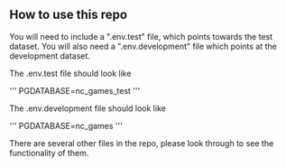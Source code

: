 ## How to use this repo

You will need to include a ".env.test" file, which points towards the test dataset. You will also need a ".env.development" file which points at the development dataset.

The .env.test file should look like

'''
PGDATABASE=nc_games_test
'''

The .env.development file should look like

'''
PGDATABASE=nc_games
'''

There are several other files in the repo, please look through to see the functionality of them.
